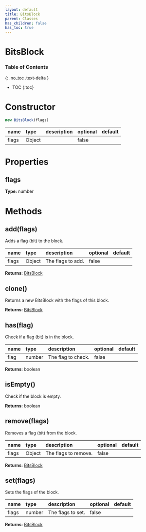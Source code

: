 ```yaml
---
layout: default
title: BitsBlock
parent: Classes
has_children: false
has_toc: true
---
```


# BitsBlock
### Table of Contents
{: .no_toc .text-delta }

- TOC
{:toc}
# Constructor
```js
new BitsBlock(flags)
```
| name | type | description | optional | default |
|:-----|:-----|:------------|:---------|:--------|
| flags | Object |  | false |  |

# Properties
## flags
**Type:** number

# Methods
## add(flags)
Adds a flag (bit) to the block.

| name | type | description | optional | default |
|:-----|:-----|:------------|:---------|:--------|
| flags | Object | The flags to add. | false |  |

**Returns:** [BitsBlock](classes/BitsBlock)

## clone()
Returns a new BitsBlock with the flags of this
block.

**Returns:** [BitsBlock](classes/BitsBlock)

## has(flag)
Check if a flag (bit) is in the block.

| name | type | description | optional | default |
|:-----|:-----|:------------|:---------|:--------|
| flag | number | The flag to check. | false |  |

**Returns:** boolean

## isEmpty()
Check if the block is empty.

**Returns:** boolean

## remove(flags)
Removes a flag (bit) from the block.

| name | type | description | optional | default |
|:-----|:-----|:------------|:---------|:--------|
| flags | Object | The flags to remove. | false |  |

**Returns:** [BitsBlock](classes/BitsBlock)

## set(flags)
Sets the flags of the block.

| name | type | description | optional | default |
|:-----|:-----|:------------|:---------|:--------|
| flags | number | The flags to set. | false |  |

**Returns:** [BitsBlock](classes/BitsBlock)

